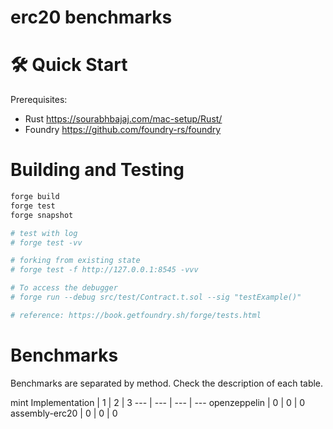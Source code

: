 # erc20 benchmarks

# 🛠 Quick Start
Prerequisites: 
- Rust https://sourabhbajaj.com/mac-setup/Rust/
- Foundry https://github.com/foundry-rs/foundry

# Building and Testing
```bash
forge build
forge test
forge snapshot

# test with log
# forge test -vv 

# forking from existing state
# forge test -f http://127.0.0.1:8545 -vvv

# To access the debugger
# forge run --debug src/test/Contract.t.sol --sig "testExample()"

# reference: https://book.getfoundry.sh/forge/tests.html
```

# Benchmarks
Benchmarks are separated by method. Check the description of each table.

mint
Implementation | 1 | 2 | 3 
--- | --- | --- | --- 
openzeppelin | 0 | 0 | 0 
assembly-erc20 | 0 | 0 | 0 